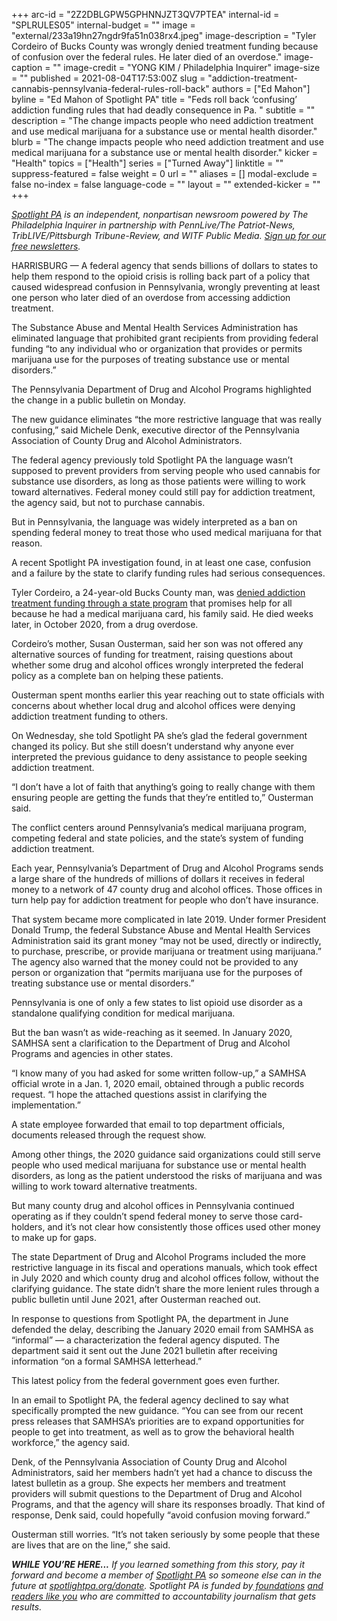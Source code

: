 +++
arc-id = "2Z2DBLGPW5GPHNNJZT3QV7PTEA"
internal-id = "SPLRULES05"
internal-budget = ""
image = "external/233a19hn27ngdr9fa51n038rx4.jpeg"
image-description = "Tyler Cordeiro of Bucks County was wrongly denied treatment funding because of confusion over the federal rules. He later died of an overdose."
image-caption = ""
image-credit = "YONG KIM / Philadelphia Inquirer"
image-size = ""
published = 2021-08-04T17:53:00Z
slug = "addiction-treatment-cannabis-pennsylvania-federal-rules-roll-back"
authors = ["Ed Mahon"]
byline = "Ed Mahon of Spotlight PA"
title = "Feds roll back ‘confusing’ addiction funding rules that had deadly consequence in Pa. "
subtitle = ""
description = "The change impacts people who need addiction treatment and use medical marijuana for a substance use or mental health disorder."
blurb = "The change impacts people who need addiction treatment and use medical marijuana for a substance use or mental health disorder."
kicker = "Health"
topics = ["Health"]
series = ["Turned Away"]
linktitle = ""
suppress-featured = false
weight = 0
url = ""
aliases = []
modal-exclude = false
no-index = false
language-code = ""
layout = ""
extended-kicker = ""
+++

<a href="https://www.spotlightpa.org/"><i>Spotlight PA</i></a><i> is an independent, nonpartisan newsroom powered by The Philadelphia Inquirer in partnership with PennLive/The Patriot-News, TribLIVE/Pittsburgh Tribune-Review, and WITF Public Media. </i><a href="https://www.spotlightpa.org/newsletters"><i>Sign up for our free newsletters</i></a><i>.</i>

HARRISBURG — A federal agency that sends billions of dollars to states to help them respond to the opioid crisis is rolling back part of a policy that caused widespread confusion in Pennsylvania, wrongly preventing at least one person who later died of an overdose from accessing addiction treatment.

The Substance Abuse and Mental Health Services Administration has eliminated language that prohibited grant recipients from providing federal funding “to any individual who or organization that provides or permits marijuana use for the purposes of treating substance use or mental disorders.”

The Pennsylvania Department of Drug and Alcohol Programs highlighted the change in a public bulletin on Monday.

<script src="https://www.spotlightpa.org/embed.js" async></script><div data-spl-embed-version="1" data-spl-src="https://www.spotlightpa.org/embeds/newsletter/"></div>

The new guidance eliminates “the more restrictive language that was really confusing,” said Michele Denk, executive director of the Pennsylvania Association of County Drug and Alcohol Administrators.

The federal agency previously told Spotlight PA the language wasn’t supposed to prevent providers from serving people who used cannabis for substance use disorders, as long as those patients were willing to work toward alternatives. Federal money could still pay for addiction treatment, the agency said, but not to purchase cannabis.

But in Pennsylvania, the language was widely interpreted as a ban on spending federal money to treat those who used medical marijuana for that reason.

A recent Spotlight PA investigation found, in at least one case, confusion and a failure by the state to clarify funding rules had serious consequences.

Tyler Cordeiro, a 24-year-old Bucks County man, was <a href="https://www.spotlightpa.org/news/2021/06/pa-medical-marijuana-insurance-drug-treatment-confusion/">denied addiction treatment funding through a state program</a> that promises help for all because he had a medical marijuana card, his family said. He died weeks later, in October 2020, from a drug overdose.

Cordeiro’s mother, Susan Ousterman, said her son was not offered any alternative sources of funding for treatment, raising questions about whether some drug and alcohol offices wrongly interpreted the federal policy as a complete ban on helping these patients.

Ousterman spent months earlier this year reaching out to state officials with concerns about whether local drug and alcohol offices were denying addiction treatment funding to others.

On Wednesday, she told Spotlight PA she’s glad the federal government changed its policy. But she still doesn’t understand why anyone ever interpreted the previous guidance to deny assistance to people seeking addiction treatment.

“I don’t have a lot of faith that anything’s going to really change with them ensuring people are getting the funds that they’re entitled to,” Ousterman said.

The conflict centers around Pennsylvania’s medical marijuana program, competing federal and state policies, and the state’s system of funding addiction treatment.

Each year, Pennsylvania’s Department of Drug and Alcohol Programs sends a large share of the hundreds of millions of dollars it receives in federal money to a network of 47 county drug and alcohol offices. Those offices in turn help pay for addiction treatment for people who don’t have insurance.

That system became more complicated in late 2019. Under former President Donald Trump, the federal Substance Abuse and Mental Health Services Administration said its grant money “may not be used, directly or indirectly, to purchase, prescribe, or provide marijuana or treatment using marijuana.” The agency also warned that the money could not be provided to any person or organization that “permits marijuana use for the purposes of treating substance use or mental disorders.”

Pennsylvania is one of only a few states to list opioid use disorder as a standalone qualifying condition for medical marijuana.

But the ban wasn’t as wide-reaching as it seemed. In January 2020, SAMHSA sent a clarification to the Department of Drug and Alcohol Programs and agencies in other states.

“I know many of you had asked for some written follow-up,” a SAMHSA official wrote in a Jan. 1, 2020 email, obtained through a public records request. “I hope the attached questions assist in clarifying the implementation.”

A state employee forwarded that email to top department officials, documents released through the request show.

Among other things, the 2020 guidance said organizations could still serve people who used medical marijuana for substance use or mental health disorders, as long as the patient understood the risks of marijuana and was willing to work toward alternative treatments.

But many county drug and alcohol offices in Pennsylvania continued operating as if they couldn’t spend federal money to serve those card-holders, and it’s not clear how consistently those offices used other money to make up for gaps.

The state Department of Drug and Alcohol Programs included the more restrictive language in its fiscal and operations manuals, which took effect in July 2020 and which county drug and alcohol offices follow, without the clarifying guidance. The state didn’t share the more lenient rules through a public bulletin until June 2021, after Ousterman reached out.

In response to questions from Spotlight PA, the department in June defended the delay, describing the January 2020 email from SAMHSA as “informal” — a characterization the federal agency disputed. The department said it sent out the June 2021 bulletin after receiving information “on a formal SAMHSA letterhead.”

This latest policy from the federal government goes even further.

<script src="https://www.spotlightpa.org/embed.js" async></script><div data-spl-embed-version="1" data-spl-src="https://www.spotlightpa.org/embeds/donate/?teaser_text=If%20you%20learned%20something%20from%20this%20report%2C%20pay%20it%20forward%20and%20become%20a%20member%20of%20Spotlight%20PA%20so%20someone%20else%20can%20in%20the%20future."></div>

In an email to Spotlight PA, the federal agency declined to say what specifically prompted the new guidance. “You can see from our recent press releases that SAMHSA’s priorities are to expand opportunities for people to get into treatment, as well as to grow the behavioral health workforce,” the agency said.

Denk, of the Pennsylvania Association of County Drug and Alcohol Administrators, said her members hadn’t yet had a chance to discuss the latest bulletin as a group. She expects her members and treatment providers will submit questions to the Department of Drug and Alcohol Programs, and that the agency will share its responses broadly. That kind of response, Denk said, could hopefully “avoid confusion moving forward.”

Ousterman still worries. “It’s not taken seriously by some people that these are lives that are on the line,” she said.

<i><b>WHILE YOU’RE HERE...</b></i><i> If you learned something from this story, pay it forward and become a member of </i><a href="https://www.spotlightpa.org/"><i>Spotlight PA</i></a><i> so someone else can in the future at </i><a href="http://spotlightpa.org/donate"><i>spotlightpa.org/donate</i></a><i>. Spotlight PA is funded by</i><a href="https://www.spotlightpa.org/support"><i> foundations</i></a><i> </i><a href="https://www.spotlightpa.org/support"><i>and readers like you</i></a><i> who are committed to accountability journalism that gets results.</i>
